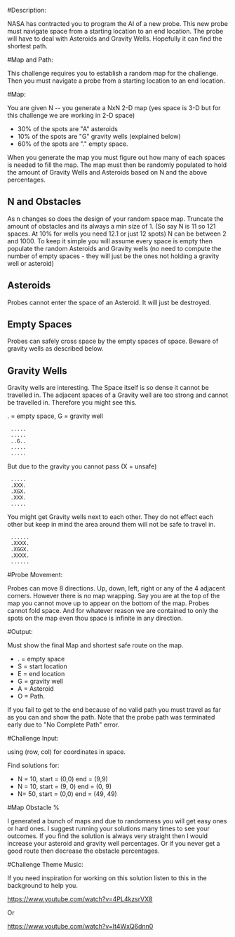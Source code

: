 #Description:

NASA has contracted you to program the AI of a new probe. This new probe must navigate space from a starting location to an end location. The probe will have to deal with Asteroids and Gravity Wells. Hopefully it can find the shortest path.

#Map and Path:

This challenge requires you to establish a random map for the challenge. Then you must navigate a probe from a starting location to an end location.

#Map:

You are given N -- you generate a NxN 2-D map (yes space is 3-D but for this challenge we are working in 2-D space)

* 30% of the spots are "A" asteroids
* 10% of the spots are "G" gravity wells (explained below)
* 60% of the spots are "." empty space.

When you generate the map you must figure out how many of each spaces is needed to fill the map. The map must then be randomly populated to hold the amount of Gravity Wells and Asteroids based on N and the above percentages.

## N and Obstacles

As n changes so does the design of your random space map. Truncate the amount of obstacles and its always a min size of 1. (So say N is 11 so 121 spaces. At 10% for wells you need 12.1 or just 12 spots) N can be between 2 and 1000. To keep it simple you will assume every space is empty then populate the random Asteroids and Gravity wells (no need to compute the number of empty spaces - they will just be the ones not holding a gravity well or asteroid)

## Asteroids

Probes cannot enter the space of an Asteroid. It will just be destroyed.

## Empty Spaces

Probes can safely cross space by the empty spaces of space. Beware of gravity wells as described below.

## Gravity Wells

Gravity wells are interesting. The Space itself is so dense it cannot be travelled in. The adjacent spaces of a Gravity well are too strong and cannot be travelled in. Therefore you might see this.

. = empty space, G = gravity well

     .....
     .....
     ..G..
     .....
     .....

But due to the gravity you cannot pass (X = unsafe)

     .....
     .XXX.
     .XGX.
     .XXX.
     .....

You might get Gravity wells next to each other. They do not effect each other but keep in mind the area around them will not be safe to travel in.

     ......
     .XXXX.
     .XGGX.
     .XXXX.
     ......


#Probe Movement:

Probes can move 8 directions. Up, down, left, right or any of the 4 adjacent corners. However there is no map wrapping. Say you are at the top of the map you cannot move up to appear on the bottom of the map. Probes cannot fold space. And for whatever reason we are contained to only the spots on the map even thou space is infinite in any direction. 

#Output:

Must show the final Map and shortest safe route on the map. 

* . = empty space
* S = start location
* E = end location
* G = gravity well
* A = Asteroid
* O = Path.

If you fail to get to the end because of no valid path you must travel as far as you can and show the path. Note that the probe path was terminated early due to "No Complete Path" error.

#Challenge Input:

using (row, col) for coordinates in space.

Find solutions for:

* N = 10, start = (0,0) end = (9,9)
* N = 10, start = (9, 0) end = (0, 9)
* N= 50, start = (0,0) end = (49, 49)

#Map Obstacle %

I generated a bunch of maps and due to randomness you will get easy ones or hard ones. I suggest running your solutions many times to see your outcomes. If you find the solution is always very straight then I would increase your asteroid and gravity well percentages. Or if you never get a good route then decrease the obstacle percentages. 

#Challenge Theme Music:

If you need inspiration for working on this solution listen to this in the background to help you.

https://www.youtube.com/watch?v=4PL4kzsrVX8

Or

https://www.youtube.com/watch?v=It4WxQ6dnn0